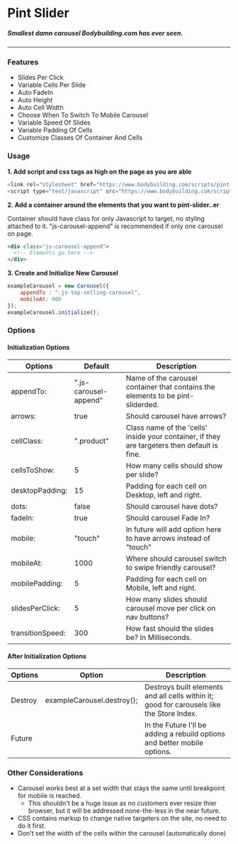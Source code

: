 # Pint Slider

##### Smallest damn carousel Bodybuilding.com has ever seen.
---


### Features

* Slides Per Click
* Variable Cells Per Slide
* Auto FadeIn
* Auto Height
* Auto Cell Width
* Choose When To Switch To Mobile Carousel
* Variable Speed Of Slides
* Variable Padding Of Cells
* Customize Classes Of Container And Cells


### Usage
**1. Add script and css tags as high on the page as you are able**

```javascript
<link rel="stylesheet" href="https://www.bodybuilding.com/scripts/pint-slider.min.css" />
<script type="text/javascript" src="https://www.bodybuilding.com/scripts/pint-slider.min.js"></script>
```

**2. Add a container around the elements that you want to pint-slider..er**
   
   Container should have class for only Javascript to target, no styling attached to it. "js-carousel-append" is recommended if only one carousel on page.
```html
<div class="js-carousel-append">
  <!-- Elements go here -->
</div>
```

**3. Create and Initialize New Carousel**

```javascript
exampleCarousel = new Carousel({
    appendTo : ".js-top-selling-carousel",
    mobileAt: 900
});
exampleCarousel.initialize();
```

### Options


#### Initialization Options

Options | Default | Description
------------ | ------------- | -------------
appendTo: | ".js-carousel-append" | Name of the carousel container that contains the elements to be pint-sliderded.
arrows: | true | Should carousel have arrows?
cellClass: | ".product" | Class name of the 'cells' inside your container, if they are targeters then default is fine.
cellsToShow: | 5 | How many cells should show per slide?
desktopPadding: | 15 | Padding for each cell on Desktop, left and right.
dots: | false | Should carousel have dots?
fadeIn: | true | Should carousel Fade In?
mobile: | "touch" | In future will add option here to have arrows instead of "touch"
mobileAt: | 1000 | Where should carousel switch to swipe friendly carousel?
mobilePadding: | 5 | Padding for each cell on Mobile, left and right.
slidesPerClick: | 5 | How many slides should carousel move per click on nav buttons?
transitionSpeed: | 300 | How fast should the slides be? In Milliseconds.

#### After Initialization Options

Options | Option | Description
------------ | ------------- | -------------
Destroy | exampleCarousel.destroy(); | Destroys built elements and all cells within it; good for carousels like the Store Index.
Future | | In the Future I'll be adding a rebuild options and better mobile options. 


### Other Considerations
- Carousel works best at a set width that stays the same until breakpoint for mobile is reached.
  - This shouldn't be a huge issue as no customers ever resize thier browser, but it will be addressed none-the-less in the near future.
- CSS contains markup to change native targeters on the site, no need to do it first.
- Don't set the width of the cells within the carousel (automatically done)
